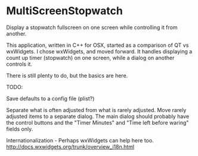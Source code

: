 # MultiScreenStopwatch
Display a stopwatch fullscreen on one screen while controlling it from another.

This application, written in C++ for OSX, started as a comparison of QT vs wxWidgets. I chose wxWidgets, and moved forward. It handles displaying a count up timer (stopwatch) on one screen, while a dialog on another controls it.

There is still plenty to do, but the basics are here.

TODO:

Save defaults to a config file (plist?)

Separate what is often adjusted from what is rarely adjusted. Move rarely adjusted items to a separate dialog. The main dialog should probably have the control buttons and the "Timer Minutes" and "Time left before waring" fields only.

Internationalization - Perhaps wxWidgets can help here too. http://docs.wxwidgets.org/trunk/overview_i18n.html
